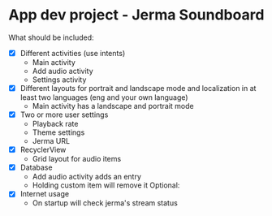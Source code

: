 # App dev project - Jerma Soundboard

What should be included: 
- [X] Different activities (use intents)
  - Main activity
  - Add audio activity
  - Settings activity
- [X] Different layouts for portrait and landscape mode and localization in at least two languages (eng and your own language) 
  - Main activity has a landscape and portrait mode
- [X] Two or more user settings 
  - Playback rate
  - Theme settings
  - Jerma URL
- [X] RecyclerView
  - Grid layout for audio items
- [X] Database
  - Add audio activity adds an entry
  - Holding custom item will remove it
Optional: 
- [X] Internet usage 
  - On startup will check jerma's stream status

